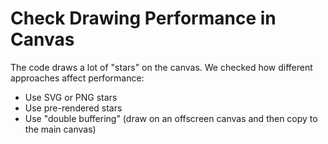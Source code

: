 # Check Drawing Performance in Canvas

The code draws a lot of "stars" on the canvas. 
We checked how different approaches affect performance:
- Use SVG or PNG stars
- Use pre-rendered stars
- Use "double buffering" (draw on an offscreen canvas and then copy to the main canvas)
